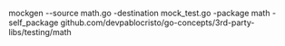 mockgen --source math.go -destination mock_test.go -package math -self_package github.com/devpablocristo/go-concepts/3rd-party-libs/testing/math